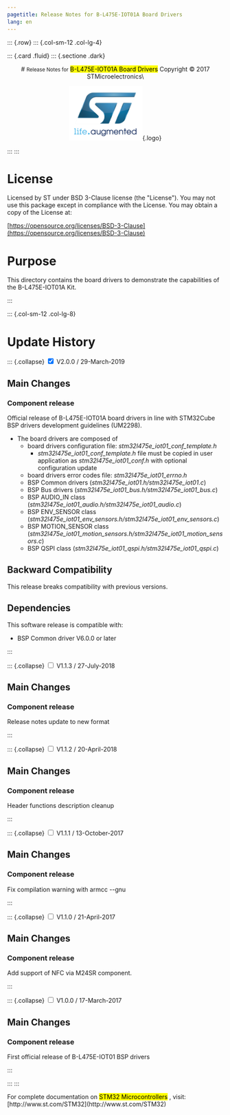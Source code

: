```yaml
---
pagetitle: Release Notes for B-L475E-IOT01A Board Drivers
lang: en
---
```


::: {.row}
::: {.col-sm-12 .col-lg-4}

::: {.card .fluid}
::: {.sectione .dark}
<center>
# <small>Release Notes for</small> <mark>B-L475E-IOT01A Board Drivers</mark>
Copyright &copy; 2017 STMicroelectronics\
    
[![ST logo](../../../_htmresc/st_logo.png)](https://www.st.com){.logo}
</center>
:::
:::

# License

Licensed by ST under BSD 3-Clause license (the \"License\"). You may
not use this package except in compliance with the License. You may
obtain a copy of the License at:

[https://opensource.org/licenses/BSD-3-Clause](https://opensource.org/licenses/BSD-3-Clause)

# Purpose

This directory contains the board drivers to demonstrate the capabilities of the B-L475E-IOT01A Kit.

:::

::: {.col-sm-12 .col-lg-8}
# Update History

::: {.collapse}
<input type="checkbox" id="collapse-section6" checked aria-hidden="true">
<label for="collapse-section6" aria-hidden="true">V2.0.0 / 29-March-2019</label>
<div>			

## Main Changes

### Component release

Official release of B-L475E-IOT01A board drivers in line with STM32Cube BSP drivers development guidelines (UM2298).  
  
  - The board drivers are composed of
    - board drivers configuration file: *stm32l475e_iot01_conf_template.h*
      - *stm32l475e_iot01_conf_template.h* file must be copied in user application as *stm32l475e_iot01_conf.h* with optional configuration update
    - board drivers error codes file: *stm32l475e_iot01_errno.h*
    - BSP Common drivers (*stm32l475e_iot01.h/stm32l475e_iot01.c*)
    - BSP Bus drivers (*stm32l475e_iot01_bus.h/stm32l475e_iot01_bus.c*)
    - BSP AUDIO_IN class (*stm32l475e_iot01_audio.h/stm32l475e_iot01_audio.c*)
    - BSP ENV_SENSOR class (*stm32l475e_iot01_env_sensors.h/stm32l475e_iot01_env_sensors.c*)
    - BSP MOTION_SENSOR class (*stm32l475e_iot01_motion_sensors.h/stm32l475e_iot01_motion_sensors.c*)
    - BSP QSPI class (*stm32l475e_iot01_qspi.h/stm32l475e_iot01_qspi.c*)

## Backward Compatibility

This release breaks compatibility with previous versions.

## Dependencies

This software release is compatible with:

-   BSP Common driver V6.0.0 or later

</div>
:::

::: {.collapse}
<input type="checkbox" id="collapse-section5" aria-hidden="true">
<label for="collapse-section5" aria-hidden="true">V1.1.3 / 27-July-2018</label>
<div>			

## Main Changes

### Component release

Release notes update to new format


</div>
:::

::: {.collapse}
<input type="checkbox" id="collapse-section4" aria-hidden="true">
<label for="collapse-section4" aria-hidden="true">V1.1.2 / 20-April-2018</label>
<div>			

## Main Changes

### Component release

Header functions description cleanup

</div>
:::

::: {.collapse}
<input type="checkbox" id="collapse-section3" aria-hidden="true">
<label for="collapse-section3" aria-hidden="true">V1.1.1 / 13-October-2017</label>
<div>			

## Main Changes

### Component release

Fix compilation warning with armcc --gnu

</div>
:::

::: {.collapse}
<input type="checkbox" id="collapse-section2" aria-hidden="true">
<label for="collapse-section2" aria-hidden="true">V1.1.0 / 21-April-2017</label>
<div>						

## Main Changes

### Component release

Add support of NFC via M24SR component.

</div>
:::

::: {.collapse}
<input type="checkbox" id="collapse-section1" aria-hidden="true">
<label for="collapse-section1" aria-hidden="true">V1.0.0 / 17-March-2017</label>
<div>			

## Main Changes

### Component release

First official release of B-L475E-IOT01 BSP drivers

</div>
:::

:::
:::

<footer class="sticky">
For complete documentation on <mark>STM32 Microcontrollers</mark> ,
visit: [http://www.st.com/STM32](http://www.st.com/STM32)
</footer>
